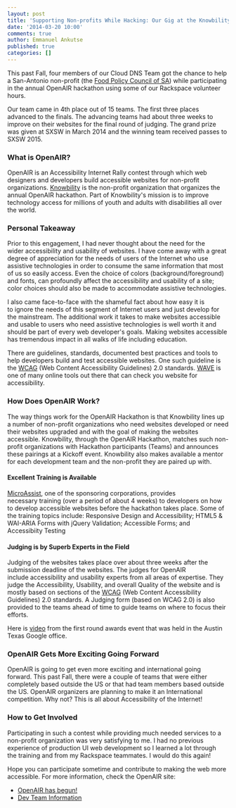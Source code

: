 ```yaml
---
layout: post
title: 'Supporting Non-profits While Hacking: Our Gig at the Knowbility OpenAIR Hackathon'
date: '2014-03-20 10:00'
comments: true
author: Emmanuel Ankutse
published: true
categories: []
---
```




This past Fall, four members of our Cloud DNS Team got the chance to help a San-Antonio non-profit (the [Food Policy Council of SA](http://foodpolicysa.org/)) while participating in the annual OpenAIR hackathon using some of our Rackspace volunteer hours. 


<!-- more -->

Our team came in 4th place out of 15 teams. The first three places advanced to the finals. The advancing teams had about three weeks to improve on their websites for the final round of judging. The grand prize was given at SXSW in March 2014 and the winning team received passes to SXSW 2015.

###  What is OpenAIR?
OpenAIR is an Accessibility Internet Rally contest through which web designers and developers build accessible websites for non-profit organizations. [Knowbility](http://www.knowbility.org/) is the non-profit organization that organizes the annual OpenAIR hackathon. Part of Knowbility's mission is to improve technology access for millions of youth and adults with disabilities all over the world.

### Personal Takeaway
Prior to this engagement, I had never thought about the need for the wider accessibility and usability of websites. I have come away with a great degree of appreciation for the needs of users of the Internet who use assistive technologies in order to consume the same information that most of us so easily access. Even the choice of colors (background/foreground) and fonts, can profoundly affect the accessibility and usability of a site; color choices should also be made to accommodate assistive technologies. 

I also came face-to-face with the shameful fact about how easy it is to ignore the needs of this segment of Internet users and just develop for the mainstream. The additional work it takes to make websites accessible and usable to users who need assistive technologies is well worth it and should be part of every web developer's goals. Making websites accessible has tremendous impact in all walks of life including education.

There are guidelines, standards, documented best practices and tools to help developers build and test accessible websites. One such guideline is the [WCAG](http://www.w3.org/TR/WCAG20/) (Web Content Accessibility Guidelines) 2.0 standards. [WAVE](http://wave.webaim.org/) is one of many online tools out there that can check you website for accessibility.

### How Does OpenAIR Work?
The way things work for the OpenAIR Hackathon is that Knowbility lines up a number of non-profit organizations who need websites developed or need their websites upgraded and with the goal of making the websites accessible. Knowbility, through the OpenAIR Hackathon, matches such non-profit organizations with Hackathon participants (Teams) and announces these pairings at a Kickoff event. Knowbility also makes available a mentor for each development team and the non-profit they are paired up with. 

#### Excellent Training is Available
[MicroAssist](http://www.microassist.com/about-microassist), one of the sponsoring corporations, provides necessary training (over a period of about 4 weeks) to developers on how to develop accessible websites before the hackathon takes place. Some of the training topics include: Responsive Design and Accessibility; HTML5 & WAI-ARIA Forms with jQuery Validation; Accessible Forms; and Accessibiity Testing

#### Judging is by Superb Experts in the Field
Judging of the websites takes place over about three weeks after the submission deadline of the websites. The judges for OpenAIR include accessibility and usability experts from all areas of expertise. They judge the Accessibility, Usability, and overall Quality of the website and is mostly based on sections of the [WCAG](http://www.w3.org/TR/WCAG20/) (Web Content Accessibility Guidelines) 2.0 standards. A Judging form (based on WCAG 2.0) is also provided to the teams ahead of time to guide teams on where to focus their efforts.

Here is [video](https://plus.google.com/110940688391799368102/posts) from the first round awards event that was held in the Austin Texas Google office.

### OpenAIR Gets More Exciting Going Forward
OpenAIR is going to get even more exciting and international going forward. This past Fall, there were a couple of teams that were either completely based outside the US or that had team members based outside the US. OpenAIR organizers are planning to make it an International competition. Why not? This is all about Accessibility of the Internet! 

### How to Get Involved
Participating in such a contest while providing much needed services to a non-profit organization was very satisfying to me. I had no previous experience of production UI web development so I learned a lot through the training and from my Rackspace teammates. I would do this again!

Hope you can participate sometime and contribute to making the web more accessible. For more information, check the OpenAIR site:

-   [OpenAIR has begun!](http://www.air-rallies.org.php54-1.dfw1-2.websitetestlink.com/)
-   [Dev Team Information](http://www.air-rallies.org.php54-1.dfw1-2.websitetestlink.com/dev-team-information)
